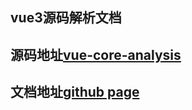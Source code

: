 ## vue3源码解析文档

## 源码地址[vue-core-analysis](https://github.com/chenachen/vue-core-analysis)

## 文档地址[github page](https://chenachen.github.io/vue-core-analysis-docs/)